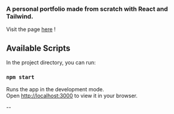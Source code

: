 ### A personal portfolio made from scratch with React and Tailwind.

Visit the page [here](https://kceder.github.io/Portfolio/) !

## Available Scripts

In the project directory, you can run:

### `npm start`

Runs the app in the development mode.\
Open [http://localhost:3000](http://localhost:3000) to view it in your browser.

--
